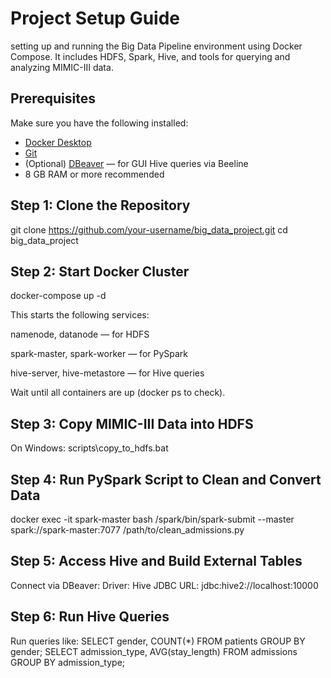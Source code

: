 # Project Setup Guide
setting up and running the Big Data Pipeline environment using Docker Compose. It includes HDFS, Spark, Hive, and tools for querying and analyzing MIMIC-III data.

## Prerequisites

Make sure you have the following installed:

- [Docker Desktop](https://www.docker.com/products/docker-desktop)
- [Git](https://git-scm.com/)
- (Optional) [DBeaver](https://dbeaver.io/) — for GUI Hive queries via Beeline
- 8 GB RAM or more recommended

## Step 1: Clone the Repository


git clone https://github.com/your-username/big_data_project.git
cd big_data_project 
 ## Step 2: Start Docker Cluster
docker-compose up -d

This starts the following services:

namenode, datanode — for HDFS

spark-master, spark-worker — for PySpark

hive-server, hive-metastore — for Hive queries

Wait until all containers are up (docker ps to check).

## Step 3: Copy MIMIC-III Data into HDFS
  On Windows:
  scripts\copy_to_hdfs.bat
  ## Step 4: Run PySpark Script to Clean and Convert Data
  docker exec -it spark-master bash
    /spark/bin/spark-submit --master spark://spark-master:7077 /path/to/clean_admissions.py
  ## Step 5: Access Hive and Build External Tables
   Connect via DBeaver:
    Driver: Hive
    JDBC URL: jdbc:hive2://localhost:10000
  ## Step 6: Run Hive Queries
  Run queries like:
   SELECT gender, COUNT(*) FROM patients GROUP BY gender;
    SELECT admission_type, AVG(stay_length) FROM admissions GROUP BY admission_type;







